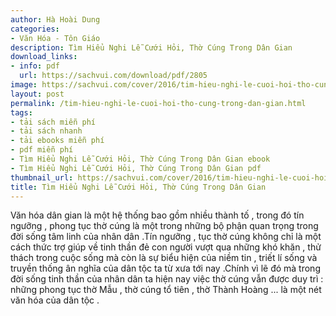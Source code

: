 ```yaml
---
author: Hà Hoài Dung
categories:
- Văn Hóa - Tôn Giáo
description: Tìm Hiểu Nghi Lễ Cưới Hỏi, Thờ Cúng Trong Dân Gian
download_links:
- info: pdf
  url: https://sachvui.com/download/pdf/2805
image: https://sachvui.com/cover/2016/tim-hieu-nghi-le-cuoi-hoi-tho-cung-trong-dan-gian.jpg
layout: post
permalink: /tim-hieu-nghi-le-cuoi-hoi-tho-cung-trong-dan-gian.html
tags:
- tải sách miễn phí
- tải sách nhanh
- tải ebooks miễn phí
- pdf miễn phí
- Tìm Hiểu Nghi Lễ Cưới Hỏi, Thờ Cúng Trong Dân Gian ebook
- Tìm Hiểu Nghi Lễ Cưới Hỏi, Thờ Cúng Trong Dân Gian pdf
thumbnail_url: https://sachvui.com/cover/2016/tim-hieu-nghi-le-cuoi-hoi-tho-cung-trong-dan-gian.jpg
title: Tìm Hiểu Nghi Lễ Cưới Hỏi, Thờ Cúng Trong Dân Gian
---
```


 <div class="item-desc text-justify"> <p>Văn hóa dân gian là một hệ thống bao gồm nhiều thành tố , trong đó tín ngưỡng , phong tục thờ cúng là một trong những bộ phận quan trọng trong đời sống tâm linh của nhân dân .Tín ngưỡng , tục thờ cúng không chỉ là một cách thức trợ giúp về tinh thần đẻ con người vượt qua những khó khăn , thử thách trong cuộc sống mà còn là sự biểu hiện của niềm tin , triết lí sống và truyền thống ân nghĩa của dân tộc ta từ xưa tới nay .Chính vì lẽ đó mà trong đời sống tinh thần của nhân dân ta hiện nay việc thờ cúng vẫn được duy trì : những phong tục thờ Mẫu , thờ cúng tổ tiên , thờ Thành Hoàng ... là một nét văn hóa của dân tộc .</p><p> </p> </div>